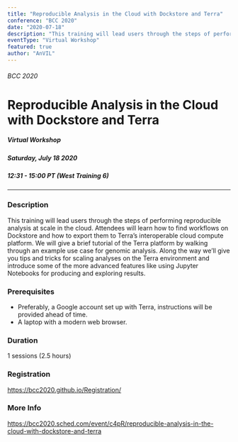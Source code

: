 ```yaml
---
title: "Reproducible Analysis in the Cloud with Dockstore and Terra"
conference: "BCC 2020"
date: "2020-07-18"
description: "This training will lead users through the steps of performing reproducible genomic analysis at scale in the cloud with Dockstore and Terra."
eventType: "Virtual Workshop"
featured: true
author: "AnVIL"
---
```


###### BCC 2020
# Reproducible Analysis in the Cloud with Dockstore and Terra
##### Virtual Workshop
##### Saturday, July 18 2020
##### 12:31 - 15:00 PT (West Training 6)
---

### Description
This training will lead users through the steps of performing reproducible analysis at scale in the cloud. Attendees will learn how to find workflows on Dockstore and how to export them to Terra’s interoperable cloud compute platform. We will give a brief tutorial of the Terra platform by walking through an example use case for genomic analysis. Along the way we’ll give you tips and tricks for scaling analyses on the Terra environment and introduce some of the more advanced features like using Jupyter Notebooks for producing and exploring results.


### Prerequisites
* Preferably, a Google account set up with Terra, instructions will be provided ahead of time.
* A laptop with a modern web browser.

### Duration
1 sessions (2.5 hours)

### Registration
https://bcc2020.github.io/Registration/

### More Info
https://bcc2020.sched.com/event/c4pR/reproducible-analysis-in-the-cloud-with-dockstore-and-terra
